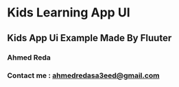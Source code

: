 # Kids Learning App UI

## Kids App Ui Example Made By Fluuter

### Ahmed Reda
### Contact me : ahmedredasa3eed@gmail.com
